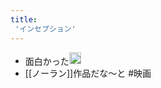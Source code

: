```yaml
---
title:
 'インセプション'
---
```


- 面白かった<img src='https://scrapbox.io/api/pages/blu3mo-public/blu3mo/icon' alt='blu3mo.icon' height="19.5"/>
- [[ノーラン]]作品だな〜と
#映画
